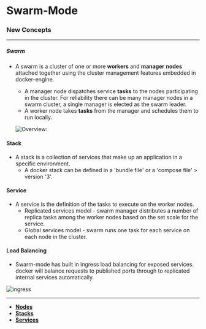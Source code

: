 # Swarm-Mode
### New Concepts
---
##### Swarm
* A swarm is a cluster of one or more **workers** and **manager** **nodes** attached together using the cluster management features embedded in docker-engine.
    * A manager node dispatches service **tasks** to the nodes participating in the cluster. For reliability there can be many manager nodes in a swarm cluster, a single manager is elected as the swarm leader.
    * A worker node takes **tasks** from the manager and schedules them to run locally.

    ![Overview:][swarm]

[swarm]: http://lucjuggery.com/blog/wp-content/uploads/2016/07/q5ZcSVcr06OuoljzvFbsvrnTzqrqzN7Y9aBZTaXoQ8Q.png "swarm"

#### Stack
* A stack is a collection of services that make up an application in a specific environment.
    * A docker stack can be defined in a 'bundle file' or a 'compose file' > version '3'. 

#### Service
* A service is the definition of the tasks to execute on the worker nodes.
    * Replicated services model - swarm manager distributes a number of replica tasks among the worker nodes based on the set scale for the service.
    * Global services model - swarm runs one task for each service on each node in the cluster.

#### Load Balancing
* Swarm-mode has built in ingress load balancing for exposed services. docker will balance requests to published ports through to replicated internal services automatically.
 
![ingress][load_balance]
 
[load_balance]: http://docs.docker.com.s3-website-us-east-1.amazonaws.com/engine/swarm/images/ingress-routing-mesh.png "ingress"
 
---
* **[Nodes](nodes.md)**
* **[Stacks](stacks.md)**
* **[Services](services.md)**